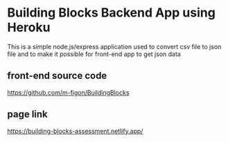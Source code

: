 # Building Blocks Backend App using Heroku
 
 This is a simple node.js/express application used to convert csv file to json file and to make it possible for front-end app to get json data

 ## front-end source code

 https://github.com/m-figon/BuildingBlocks

 ## page link

https://building-blocks-assessment.netlify.app/